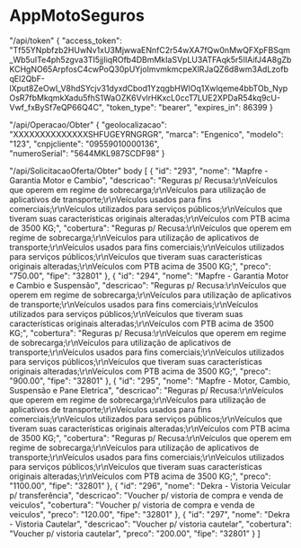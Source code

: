 # AppMotoSeguros


"/api/token"
{
    "access_token": "Tf55YNpbfzb2HUwNv1xU3MjwwaENnfC2r54wXA7fQw0nMwQFXpFBSqm_Wb5uITe4ph5zgva3TI5jjIiqROfb4DBmMkIaSVpLU3ATFAqk5r5IIAifJ4A8gZbKCHgNO65ArpfosC4cwPoQ30pUYjoImvmkmcpeXlRJaQZ6d8wm3AdLzofbqEl2QbF-lXput8ZeOwI_V8hdSYcjv31dyxdCbod1YzqgbHWIOq1Xwlqeme4bbTOb_NypOsR7fbMkqmkXadu5fhS1WaOZK6VvlrHKxcL0ccT7LUE2XPDaR54kq9cU-Vwf_fxBySf7eQP66Q4C",
    "token_type": "bearer",
    "expires_in": 86399
}

"/api/Operacao/Obter"
{
    "geolocalizacao": "XXXXXXXXXXXXXXSHFUGEYRNGRGR",
    "marca": "Engenico",
    "modelo": "123",
    "cnpjcliente": "09559010000136",        
    "numeroSerial": "5644MKL987SCDF98"
}



"/api/SolicitacaoOferta/Obter"
body 
[
  {
    "id": "293",
    "nome": "Mapfre - Garantia Motor e Cambio",
    "descricao": "Reguras p/ Recusa:\r\nVeículos que operem em regime de sobrecarga;\r\nVeículos para utilização de aplicativos de transporte;\r\nVeículos usados para fins comerciais;\r\nVeículos utilizados para serviços públicos;\r\nVeículos que tiveram suas características originais alteradas;\r\nVeículos com PTB acima de 3500 KG;",
    "cobertura": "Reguras p/ Recusa:\r\nVeículos que operem em regime de sobrecarga;\r\nVeículos para utilização de aplicativos de transporte;\r\nVeículos usados para fins comerciais;\r\nVeículos utilizados para serviços públicos;\r\nVeículos que tiveram suas características originais alteradas;\r\nVeículos com PTB acima de 3500 KG;",
    "preco": "750.00",
    "fipe": "32801"
  },
  {
    "id": "294",
    "nome": "Mapfre - Garantia Motor e Cambio e Suspensão",
    "descricao": "Reguras p/ Recusa:\r\nVeículos que operem em regime de sobrecarga;\r\nVeículos para utilização de aplicativos de transporte;\r\nVeículos usados para fins comerciais;\r\nVeículos utilizados para serviços públicos;\r\nVeículos que tiveram suas características originais alteradas;\r\nVeículos com PTB acima de 3500 KG;",
    "cobertura": "Reguras p/ Recusa:\r\nVeículos que operem em regime de sobrecarga;\r\nVeículos para utilização de aplicativos de transporte;\r\nVeículos usados para fins comerciais;\r\nVeículos utilizados para serviços públicos;\r\nVeículos que tiveram suas características originais alteradas;\r\nVeículos com PTB acima de 3500 KG;",
    "preco": "900.00",
    "fipe": "32801"
  },
  {
    "id": "295",
    "nome": "Mapfre -  Motor, Cambio, Suspensão e Pane Eletrica",
    "descricao": "Reguras p/ Recusa:\r\nVeículos que operem em regime de sobrecarga;\r\nVeículos para utilização de aplicativos de transporte;\r\nVeículos usados para fins comerciais;\r\nVeículos utilizados para serviços públicos;\r\nVeículos que tiveram suas características originais alteradas;\r\nVeículos com PTB acima de 3500 KG;",
    "cobertura": "Reguras p/ Recusa:\r\nVeículos que operem em regime de sobrecarga;\r\nVeículos para utilização de aplicativos de transporte;\r\nVeículos usados para fins comerciais;\r\nVeículos utilizados para serviços públicos;\r\nVeículos que tiveram suas características originais alteradas;\r\nVeículos com PTB acima de 3500 KG;",
    "preco": "1100.00",
    "fipe": "32801"
  },
  {
    "id": "296",
    "nome": "Dekra - Vistoria Veicular p/ transferência",
    "descricao": "Voucher p/ vistoria de compra e venda de veiculos",
    "cobertura": "Voucher p/ vistoria de compra e venda de veiculos",
    "preco": "120.00",
    "fipe": "32801"
  },
  {
    "id": "297",
    "nome": "Dekra - Vistoria Cautelar",
    "descricao": "Voucher p/ vistoria cautelar",
    "cobertura": "Voucher p/ vistoria cautelar",
    "preco": "200.00",
    "fipe": "32801"
  }
]
